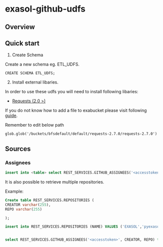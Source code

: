 # exasol-github-udfs

## Overview

 ## Quick start


 1. Create Schema

Create a new schema eg. ETL_UDFS.

```
CREATE SCHEMA ETL_UDFS;
```


2. Install external libaries.

In order to use these udfs you will need to install following libaries:

-  [Requests (2.0 >)](https://pypi.python.org/pypi/requests/2.7.0)

If you do not know how to add a file to exabucket please visit following [guide](https://www.exasol.com/support/browse/SOL-503).

Remember to edit below path

```
glob.glob('/buckets/bfsdefault/default/requests-2.7.0/requests-2.7.0')
```



## Sources
### Assignees

```sql
insert into <table> select REST_SERVICES.GITHUB_ASSIGNEES('<accesstoken>', '<creator>', '<repository>')
```

It is also possible to retrieve multiple repositories.

Example:

```sql
Create table REST_SERVICES.REPOSITORIES (
CREATOR varchar(255),
REPO varchar(255)

);

insert into REST_SERVICES.REPOSITORIES (NAME) VALUES ('EXASOL','pyexasol'), ('EXASOL','database-migration');


select REST_SERVICES.GITHUB_ASSIGNEES('<accesstoken>', CREATOR, REPO) from REST_SERVICES.REPOSITORIES;

```